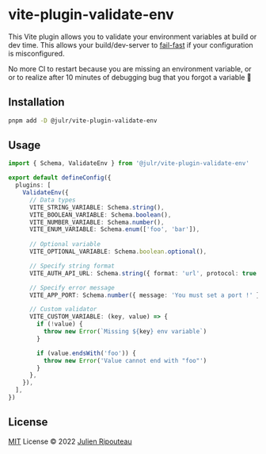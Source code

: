 # vite-plugin-validate-env

This Vite plugin allows you to validate your environment variables at build or dev time. This allows your build/dev-server to [fail-fast](https://en.wikipedia.org/wiki/Fail-fast) if your configuration is misconfigured.

No more CI to restart because you are missing an environment variable, or or to realize after 10 minutes of debugging bug that you forgot a variable 🥲

## Installation

```sh
pnpm add -D @julr/vite-plugin-validate-env
```

## Usage

```ts
import { Schema, ValidateEnv } from '@julr/vite-plugin-validate-env'

export default defineConfig({
  plugins: [
    ValidateEnv({
      // Data types
      VITE_STRING_VARIABLE: Schema.string(),
      VITE_BOOLEAN_VARIABLE: Schema.boolean(),
      VITE_NUMBER_VARIABLE: Schema.number(),
      VITE_ENUM_VARIABLE: Schema.enum(['foo', 'bar']),
      
      // Optional variable
      VITE_OPTIONAL_VARIABLE: Schema.boolean.optional(),

      // Specify string format
      VITE_AUTH_API_URL: Schema.string({ format: 'url', protocol: true }),

      // Specify error message
      VITE_APP_PORT: Schema.number({ message: 'You must set a port !' }),

      // Custom validator
      VITE_CUSTOM_VARIABLE: (key, value) => {
        if (!value) {
          throw new Error(`Missing ${key} env variable`)
        }

        if (value.endsWith('foo')) {
          throw new Error('Value cannot end with "foo"')
        }
      },
    }),
  ],
})
```

## License

[MIT](./LICENSE.md) License © 2022 [Julien Ripouteau](https://github.com/Julien-R44)
